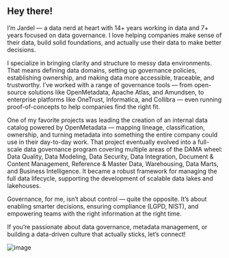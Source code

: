 ## Hey there! 

I’m Jardel — a data nerd at heart with 14+ years working in data and 7+ years focused on data governance. I love helping companies make sense of their data, build solid foundations, and actually use their data to make better decisions.

I specialize in bringing clarity and structure to messy data environments. That means defining data domains, setting up governance policies, establishing ownership, and making data more accessible, traceable, and trustworthy. I’ve worked with a range of governance tools — from open-source solutions like OpenMetadata, Apache Atlas, and Amundsen, to enterprise platforms like OneTrust, Informatica, and Collibra — even running proof-of-concepts to help companies find the right fit.

One of my favorite projects was leading the creation of an internal data catalog powered by OpenMetadata — mapping lineage, classification, ownership, and turning metadata into something the entire company could use in their day-to-day work. That project eventually evolved into a full-scale data governance program covering multiple areas of the DAMA wheel: Data Quality, Data Modeling, Data Security, Data Integration, Document & Content Management, Reference & Master Data, Warehousing, Data Marts, and Business Intelligence. It became a robust framework for managing the full data lifecycle, supporting the development of scalable data lakes and lakehouses.

Governance, for me, isn’t about control — quite the opposite. It’s about enabling smarter decisions, ensuring compliance (LGPD, NIST), and empowering teams with the right information at the right time.

If you’re passionate about data governance, metadata management, or building a data-driven culture that actually sticks, let’s connect!


![image](https://github.com/user-attachments/assets/0cc70a68-2b6f-4869-af82-68ebfb29b18b)
